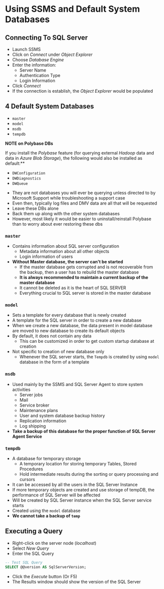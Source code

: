 # Using SSMS and Default System Databases

## Connecting To SQL Server

- Launch SSMS
- Click on *Connect* under *Object Explorer*
- Choose *Database Engine*
- Enter the information:
  - Server Name
  - Authentication Type
  - Login Information
- Click *Connect*
- If the connection is establish, the *Object Explorer* would be populated

## 4 Default System Databases

- `master`
- `model`
- `msdb`
- `tempdb`

**NOTE on Polybase DBs**

If you install the *Polybase* feature (for querying external *Hadoop* data and data in *Azure Blob Storage*), the following would also be installed as default:**

- `DWConfiguration`
- `DWDiagnostics`
- `DWQueue`
<!---->
- They are not databases you will ever be querying unless directed to by Microsoft Support while troubleshooting a support case
- Even then, typically log files and DMV data are all that will be requested
- Leave these DBs alone
- Back them up along with the other system databases
- However, most likely it would be easier to uninstall/reinstall Polybase than to worry about ever restoring these dbs

### `master`

- Contains information about SQL server configuration
  - Metadata information about all other objects
  - Login information of users
- **Without Master database, the server can't be started**
  - If the master database gets corrupted and is not recoverable from the backup, then a user has to rebuild the master database
  - **It is always recommended to maintain a current backup of the master database**
  - It cannot be deleted as it is the heart of SQL SERVER
  - Everything crucial to SQL server is stored in the master database

### `model`

- Sets a template for every database that is newly created
- A template for the SQL server in order to create a new database
- When we create a new database, the data present in model database are moved to new database to create its default objects
- By default, it does not contain any data
  - This can be customized in order to get custom startup database at creation
- Not specific to creation of new database only
  - Whenever the SQL server starts, the `Tempdb` is created by using `model` database in the form of a template

### `msdb`

- Used mainly by the SSMS and SQL Server Agent to store system activities
  - Server jobs
  - Mail
  - Service broker
  - Maintenance plans
  - User and system database backup history
  - Replication information
  - Log shipping
- **Take a backup of this database for the proper function of SQL Server Agent Service**

### `tempdb`

- A database for temporary storage
  - A temporary location for storing temporary Tables, Stored Procedures
  - Hold intermediate results during the sorting or query processing and cursors
- It can be accessed by all the users in the SQL Server Instance
- If more temporary objects are created and use storage of tempDB, the performance of SQL Server will be affected
- Will be created by SQL Server instance when the SQL Server service starts
- Created using the `model` database
- **We cannot take a backup of `temp`**

## Executing a Query

- Right-click on the server node (*localhost*)
- Select *New Query*
- Enter the SQL Query

```sql
-- Test SQL Query
SELECT @@version AS SqlServerVersion;
```

- Click the *Execute* button (Or F5)
- The Results window should show the version of the SQL Server
